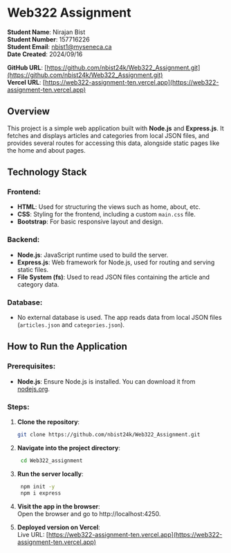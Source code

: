 # Web322 Assignment

**Student Name**: Nirajan Bist <br>
**Student Number**: 157716226 <br>
**Student Email**: nbist1@myseneca.ca <br>
**Date Created**: 2024/09/16 <br>

**GitHub URL**: [https://github.com/nbist24k/Web322_Assignment.git](https://github.com/nbist24k/Web322_Assignment.git) <br>
**Vercel URL**: [https://web322-assignment-ten.vercel.app](https://web322-assignment-ten.vercel.app) <br>

## Overview

This project is a simple web application built with **Node.js** and **Express.js**. It fetches and displays articles and categories from local JSON files, and provides several routes for accessing this data, alongside static pages like the home and about pages.

## Technology Stack

### **Frontend**:

- **HTML**: Used for structuring the views such as home, about, etc.
- **CSS**: Styling for the frontend, including a custom `main.css` file.
- **Bootstrap**: For basic responsive layout and design.

### **Backend**:

- **Node.js**: JavaScript runtime used to build the server.
- **Express.js**: Web framework for Node.js, used for routing and serving static files.
- **File System (fs)**: Used to read JSON files containing the article and category data.

### **Database**:

- No external database is used. The app reads data from local JSON files (`articles.json` and `categories.json`).

## How to Run the Application

### **Prerequisites**:

- **Node.js**: Ensure Node.js is installed. You can download it from [nodejs.org](https://nodejs.org/).

### **Steps**:

1. **Clone the repository**:
   ```bash
   git clone https://github.com/nbist24k/Web322_Assignment.git
   ```
2. **Navigate into the project directory**:
   ```bash
    cd Web322_assignment
   ```
3. **Run the server locally**:
   ```bash
    npm init -y
    npm i express
   ```
4. **Visit the app in the browser**:  
   Open the browser and go to http://localhost:4250.

5. **Deployed version on Vercel**:  
   Live URL: [https://web322-assignment-ten.vercel.app](https://web322-assignment-ten.vercel.app)
